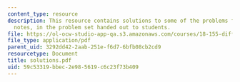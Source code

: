 ```yaml
---
content_type: resource
description: This resource contains solutions to some of the problems from the course
  notes, in the problem set handed out to students.
file: https://ol-ocw-studio-app-qa.s3.amazonaws.com/courses/18-155-differential-analysis-fall-2004/59c53319bbec2e985619c6c23f73b409_solutions.pdf
file_type: application/pdf
parent_uid: 3292dd42-2aab-251e-f6d7-6bfb08cb2cd9
resourcetype: Document
title: solutions.pdf
uid: 59c53319-bbec-2e98-5619-c6c23f73b409
---
```


